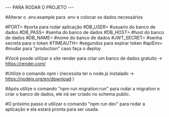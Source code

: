 --- PARA RODAR O PROJETO ---

#Alterar o .env.example para .env e colocar os dados necessários

#PORT= #porta para rodar aplicação
#DB_USER= #usuario do banco de dados
#DB_PASS= #senha do banco de dados
#DB_HOST= #host do banco de dados
#DB_NAME= #nome do banco de dados
#JWT_SECRET= #senha secreta para o token
#TIMEAUTH= #segundos para expirar token
#apiEnv= #mudar para "production" caso faça o deploy

#Você poode utilizar o site render para criar um banco de dados gratuito -> https://render.com/

#Utilize o comando npm i (necessita ter o node.js instalado -> https://nodejs.org/en/download )

#Após utilize o comando "npm run migration:run" para rodar a migration e criar o banco de dados, ele irá ser criado no schema public.

#O próximo passo é utilizar o comando "npm run dev" para rodar a aplicação e ela estará pronta para ser usada.

